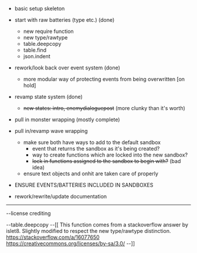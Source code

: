 
- basic setup skeleton 
- start with raw batteries (type etc.) (done)
	- new require function
	- new type/rawtype
	- table.deepcopy
	- table.find
	- json.indent
- rework/look back over event system (done)
	- more modular way of protecting events from being overwritten [on hold]
- revamp state system (done)
	- ~~new states: intro, enemydialoguepost~~ (more clunky than it's worth)
- pull in monster wrapping (mostly complete)
- pull in/revamp wave wrapping
	- make sure both have ways to add to the default sandbox
		- event that returns the sandbox as it's being created?
		- way to create functions which are locked into the new sandbox?
		- ~~lock in functions assigned to the sandbox to begin with?~~ (bad idea)
	- ensure text objects and onhit are taken care of properly

- ENSURE EVENTS/BATTERIES INCLUDED IN SANDBOXES

- rework/rewrite/update documentation

_____
--license crediting

--table.deepcopy
--[[
	This function comes from a stackoverflow answer by islet8.
	Slightly modified to respect the new type/rawtype distinction.
	https://stackoverflow.com/a/16077650
	https://creativecommons.org/licenses/by-sa/3.0/
--]]

